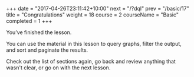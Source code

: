 +++
date = "2017-04-26T23:11:42+10:00"
next = "/?dql"
prev = "/basic/17"
title = "Congratulations"
weight = 18
course = 2
courseName = "Basic"
completed = 1
+++

You’ve finished the lesson.

You can use the material in this lesson to query graphs, filter the output, and
sort and paginate the results.

Check out the list of sections again, go back and review anything that wasn't
clear, or go on with the next lesson.
